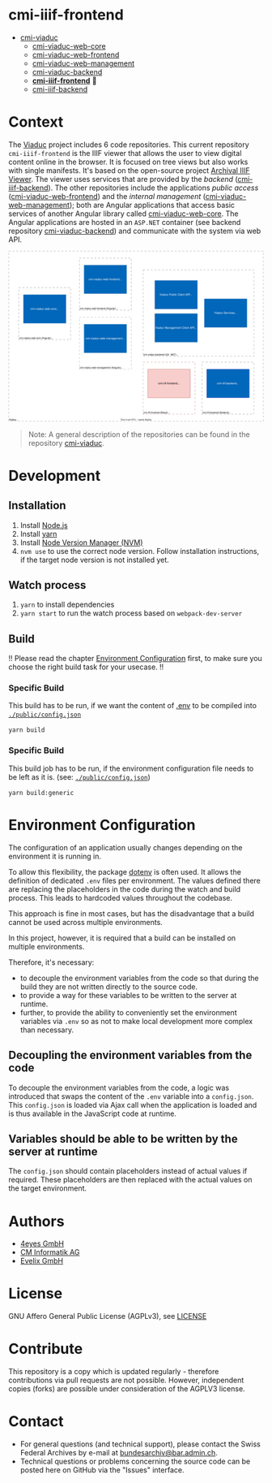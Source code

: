 # cmi-iiif-frontend

- [cmi-viaduc](https://github.com/SwissFederalArchives/cmi-viaduc)
  - [cmi-viaduc-web-core](https://github.com/SwissFederalArchives/cmi-viaduc-web-core)
  - [cmi-viaduc-web-frontend](https://github.com/SwissFederalArchives/cmi-viaduc-web-frontend)
  - [cmi-viaduc-web-management](https://github.com/SwissFederalArchives/cmi-viaduc-web-management)
  - [cmi-viaduc-backend](https://github.com/SwissFederalArchives/cmi-viaduc-backend)
  - **[cmi-iiif-frontend](https://github.com/SwissFederalArchives/cmi-iiif-frontend)** :triangular_flag_on_post:
  - [cmi-iiif-backend](https://github.com/SwissFederalArchives/cmi-iiif-backend)

# Context

The [Viaduc](https://github.com/SwissFederalArchives/cmi-viaduc) project includes 6 code repositories. This current repository `cmi-iiif-frontend` is the IIIF viewer that allows the user to view digital content online in the browser. It is focused on tree views but also works with single manifests. It's based on the open-source project [Archival IIIF Viewer](https://github.com/archival-IIIF/viewer).
 The viewer uses services that are provided by the _backend_ ([cmi-iiif-backend](https://github.com/SwissFederalArchives/cmi-iiif-backend)).
The other repositories include the applications _public access_ ([cmi-viaduc-web-frontend](https://github.com/SwissFederalArchives/cmi-viaduc-web-frontend)) and the _internal management_ ([cmi-viaduc-web-management](https://github.com/SwissFederalArchives/cmi-viaduc-web-management));  both are Angular applications that access basic services of another Angular library called [cmi-viaduc-web-core](https://github.com/SwissFederalArchives/cmi-viaduc-web-core). The Angular applications are hosted in an `ASP.NET` container (see backend repository [cmi-viaduc-backend](https://github.com/SwissFederalArchives/cmi-viaduc-backend)) and communicate with the system via web API.

![The Big-Picture](docs/imgs/context.svg)

> Note: A general description of the repositories can be found in the repository [cmi-viaduc](https://github.com/SwissFederalArchives/cmi-viaduc).

# Development

## Installation

1. Install [Node.js](https://nodejs.org/en/https://nodejs.org/en/)
1. Install [yarn](https://yarnpkg.com)
1. Install [Node Version Manager (NVM)](https://github.com/nvm-sh/nvm)
1. ```nvm use``` to use the correct node version. Follow installation instructions, if the target node version is not installed yet.

## Watch process
1. ```yarn``` to install dependencies
1. ```yarn start``` to run the watch process based on `webpack-dev-server`

## Build

!! Please read the chapter [Environment Configuration](#environment-configuration) first, to make sure you choose the right build task for your usecase. !!

### Specific Build

This build has to be run, if we want the content of [.env](./.env) to be compiled into [`./public/config.json`](./public/config.json)

 ```
 yarn build
 ```

### Specific Build

 This build job has to be run, if the environment configuration file needs to be left as it is. (see: [`./public/config.json`](./public/config.json))


 ```
 yarn build:generic
 ```

# Environment Configuration

The configuration of an application usually changes depending on the environment it is running in.

To allow this flexibility, the package [dotenv](https://www.npmjs.com/package/dotenv) is often used. It allows the definition of dedicated `.env` files per environment. The values defined there are replacing the placeholders in the code during the watch and build process. This leads to hardcoded values throughout the codebase.

This approach is fine in most cases, but has the disadvantage that a build cannot be used across multiple environments.

In this project, however, it is required that a build can be installed on multiple environments. 

Therefore, it's necessary:
- to decouple the environment variables from the code so that during the build they are not written directly to the source code.
- to provide a way for these variables to be written to the server at runtime.
- further, to provide the ability to conveniently set the environment variables via `.env` so as not to make local development more complex than necessary.

## Decoupling the environment variables from the code

To decouple the environment variables from the code, a logic was introduced that swaps the content of the `.env` variable into a `config.json`. This `config.json` is loaded via Ajax call when the application is loaded and is thus available in the JavaScript code at runtime.

## Variables should be able to be written by the server at runtime

The `config.json` should contain placeholders instead of actual values if required. These placeholders are then replaced with the actual values on the target environment.

# Authors

- [4eyes GmbH](https://www.4eyes.ch/)
- [CM Informatik AG](https://cmiag.ch)
- [Evelix GmbH](https://evelix.ch)

# License

GNU Affero General Public License (AGPLv3), see [LICENSE](LICENSE.TXT)

# Contribute

This repository is a copy which is updated regularly - therefore contributions via pull requests are not possible. However, independent copies (forks) are possible under consideration of the AGPLV3 license.

# Contact

- For general questions (and technical support), please contact the Swiss Federal Archives by e-mail at bundesarchiv@bar.admin.ch.
- Technical questions or problems concerning the source code can be posted here on GitHub via the "Issues" interface.



